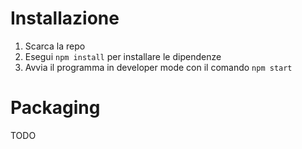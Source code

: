 # Installazione

1) Scarca la repo
2) Esegui `npm install` per installare le dipendenze
3) Avvia il programma in developer mode con il comando `npm start`

# Packaging

TODO